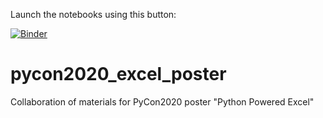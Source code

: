 Launch the notebooks using this button:

[![Binder](https://mybinder.org/badge_logo.svg)](https://mybinder.org/v2/gh/BCM-HGSC/pycon2020_excel_poster/master)

# pycon2020_excel_poster

Collaboration of materials for PyCon2020 poster "Python Powered Excel"
